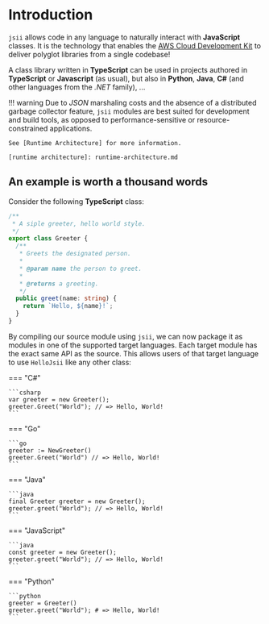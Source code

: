 # Introduction

`jsii` allows code in any language to naturally interact with **JavaScript** classes. It is the technology that enables
the [AWS Cloud Development Kit][cdk] to deliver polyglot libraries from a single codebase!

[cdk]: https://github.com/aws/aws-cdk

A class library written in **TypeScript** can be used in projects authored in **TypeScript** or **Javascript** (as
usual), but also in **Python**, **Java**, **C#** (and other languages from the _.NET_ family), ...

!!! warning
    Due to *JSON* marshaling costs and the absence of a distributed garbage collector feature, `jsii` modules are best
    suited for development and build tools, as opposed to performance-sensitive or resource-constrained applications.

    See [Runtime Architecture] for more information.

    [runtime architecture]: runtime-architecture.md

## An example is worth a thousand words

Consider the following **TypeScript** class:

```ts
/**
 * A siple greeter, hello world style.
 */
export class Greeter {
  /**
   * Greets the designated person.
   *
   * @param name the person to greet.
   *
   * @returns a greeting.
   */
  public greet(name: string) {
    return `Hello, ${name}!`;
  }
}
```

By compiling our source module using `jsii`, we can now package it as modules in one of the supported target languages.
Each target module has the exact same API as the source. This allows users of that target language to use `HelloJsii`
like any other class:

=== "C#"

    ```csharp
    var greeter = new Greeter();
    greeter.Greet("World"); // => Hello, World!
    ```

=== "Go"

    ```go
    greeter := NewGreeter()
    greeter.Greet("World") // => Hello, World!
    ```

=== "Java"

    ```java
    final Greeter greeter = new Greeter();
    greeter.greet("World"); // => Hello, World!
    ```

=== "JavaScript"

    ```java
    const greeter = new Greeter();
    greeter.greet("World"); // => Hello, World!
    ```

=== "Python"

    ```python
    greeter = Greeter()
    greeter.greet("World"); # => Hello, World!
    ```
